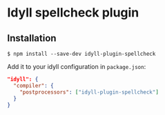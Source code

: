 

# Idyll spellcheck plugin

## Installation

```
$ npm install --save-dev idyll-plugin-spellcheck
```

Add it to your idyll configuration in `package.json`:

```json
"idyll": {
  "compiler": {
    "postprocessors": ["idyll-plugin-spellcheck"]
  }
}
```


